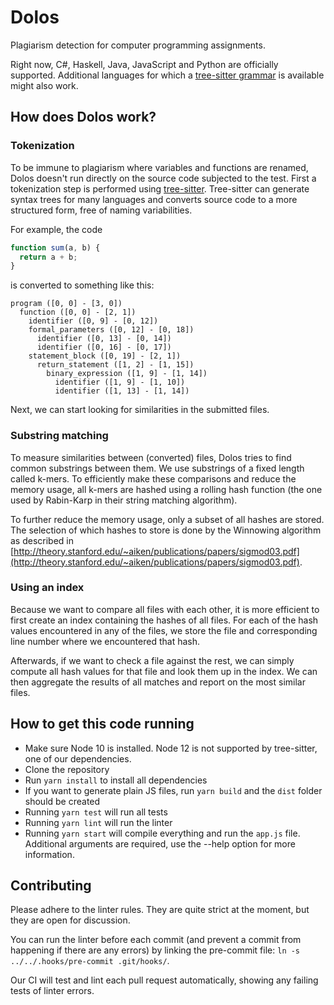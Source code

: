 # Dolos

Plagiarism detection for computer programming assignments.

Right now, C#, Haskell, Java, JavaScript and Python are officially supported. Additional languages for which a [tree-sitter grammar](https://yarnpkg.com/en/packages?q=tree-sitter-) is available might also work.

## How does Dolos work?

### Tokenization

To be immune to plagiarism where variables and functions are renamed, Dolos doesn't run directly on the source code subjected to the test. First a tokenization step is performed using [tree-sitter](http://tree-sitter.github.io/tree-sitter/). Tree-sitter can generate syntax trees for many languages and converts source code to a more structured form, free of naming variabilities.

For example, the code

```javascript
function sum(a, b) {
  return a + b;
}
```

is converted to something like this:

```
program ([0, 0] - [3, 0])
  function ([0, 0] - [2, 1])
    identifier ([0, 9] - [0, 12])
    formal_parameters ([0, 12] - [0, 18])
      identifier ([0, 13] - [0, 14])
      identifier ([0, 16] - [0, 17])
    statement_block ([0, 19] - [2, 1])
      return_statement ([1, 2] - [1, 15])
        binary_expression ([1, 9] - [1, 14])
          identifier ([1, 9] - [1, 10])
          identifier ([1, 13] - [1, 14])
```

Next, we can start looking for similarities in the submitted files.

### Substring matching

To measure similarities between (converted) files, Dolos tries to find common substrings between them.
We use substrings of a fixed length called k-mers. To efficiently make these comparisons and reduce the memory usage, all k-mers are hashed using a rolling hash function (the one used by Rabin-Karp in their string matching algorithm).

To further reduce the memory usage, only a subset of all hashes are stored. The selection of which hashes to store is done by the Winnowing algorithm as described in [http://theory.stanford.edu/~aiken/publications/papers/sigmod03.pdf](http://theory.stanford.edu/~aiken/publications/papers/sigmod03.pdf).

### Using an index

Because we want to compare all files with each other, it is more efficient to first create an index containing the hashes of all files. For each of the hash values encountered in any of the files, we store the file and corresponding line number where we encountered that hash.

Afterwards, if we want to check a file against the rest, we can simply compute all hash values for that file and look them up in the index. We can then aggregate the results of all matches and report on the most similar files.

## How to get this code running

- Make sure Node 10 is installed. Node 12 is not supported by tree-sitter, one of our dependencies.
- Clone the repository
- Run `yarn install` to install all dependencies
- If you want to generate plain JS files, run `yarn build` and the `dist` folder should be created
- Running `yarn test` will run all tests
- Running `yarn lint` will run the linter
- Running `yarn start` will compile everything and run the `app.js` file. Additional arguments are required, use the --help option for more information.

## Contributing

Please adhere to the linter rules. They are quite strict at the moment, but
they are open for discussion.

You can run the linter before each commit (and prevent a commit from happening
if there are any errors) by linking the pre-commit file:
`ln -s ../../.hooks/pre-commit .git/hooks/`.

Our CI will test and lint each pull request automatically, showing any failing
tests of linter errors.
